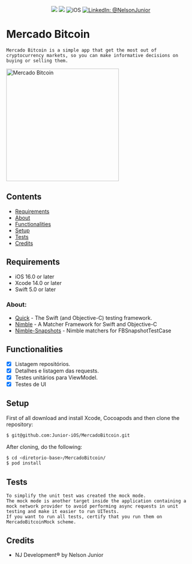 <p align="center">
    <img src="https://img.shields.io/badge/Swift-5.7-orange.svg" />
    <img src="https://img.shields.io/badge/Xcode-14.2.X-orange.svg" />
    <img src="https://img.shields.io/badge/platforms-iOS-brightgreen.svg?style=flat" alt="iOS" />
    <a href="https://www.linkedin.com/in/nelson-junior-70b113100/" target="_blank">
        <img src="https://img.shields.io/badge/LinkedIn-@NelsonJunior-blue.svg?style=flat" alt="LinkedIn: @NelsonJunior" />
    </a>
</p>

# Mercado Bitcoin

    Mercado Bitcoin is a simple app that get the most out of cryptocurrency markets, so you can make informative decisions on buying or selling them.
    
<p align="left">
    <img src="https://media.giphy.com/media/0A9oKqQhwYszfgOKaZ/giphy.gif" width="300" max-width="40%" alt="Mercado Bitcoin"/>
</p>

## Contents

- [Requirements](#requirements)
- [About](#about)
- [Functionalities](#functionalities)
- [Setup](#setup)
- [Tests](#tests)
- [Credits](#credits)

## Requirements

- iOS 16.0 or later
- Xcode 14.0 or later
- Swift 5.0 or later

### About:

- [Quick](https://github.com/Quick/Quick) - The Swift (and Objective-C) testing framework.
- [Nimble](https://github.com/Quick/Nimble) - A Matcher Framework for Swift and Objective-C
- [Nimble-Snapshots](https://github.com/ashfurrow/Nimble-Snapshots) - Nimble matchers for FBSnapshotTestCase

## Functionalities
- [x] Listagem repositórios.
- [x] Detalhes e listagem das requests.
- [x] Testes unitários para ViewModel.
- [x] Testes de UI

## Setup

First of all download and install Xcode, Cocoapods and then clone the repository:

```sh
$ git@github.com:Junior-iOS/MercadoBitcoin.git
```

After cloning, do the following:

```sh
$ cd <diretorio-base>/MercadoBitcoin/
$ pod install
```
## Tests

    To simplify the unit test was created the mock mode. 
    The mock mode is another target inside the application containing a mock network provider to avoid performing async requests in unit testing and make it easier to run UITests.
    If you want to run all tests, certify that you run them on MercadoBitcoinMock scheme.

## Credits

- NJ Development® by Nelson Junior
